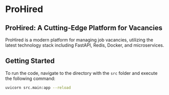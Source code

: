 # ProHired

## ProHired: A Cutting-Edge Platform for Vacancies

ProHired is a modern platform for managing job vacancies, utilizing the latest technology stack including FastAPI, Redis, Docker, and microservices.

## Getting Started

To run the code, navigate to the directory with the `src` folder and execute the following command:

```bash
uvicorn src.main:app --reload
